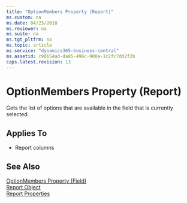 ```yaml
---
title: "OptionMembers Property (Report)"
ms.custom: na
ms.date: 04/23/2018
ms.reviewer: na
ms.suite: na
ms.tgt_pltfrm: na
ms.topic: article
ms.service: "dynamics365-business-central"
ms.assetid: c90654ad-da85-496c-900a-1c2fc7dd2f2b
caps.latest.revision: 13
---
```


 

# OptionMembers Property (Report)
Gets the list of options that are available in the field that is currently selected.
  
## Applies To  
  
-   Report columns  


## See Also  
[OptionMembers Property (Field)](devenv-optionmembers-field-property.md)   
[Report Object](../devenv-report-object.md)   
[Report Properties](devenv-report-properties.md) 